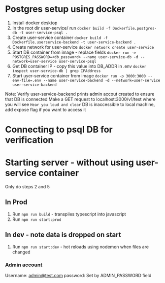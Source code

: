 # Postgres setup using docker

1. Install docker desktop
2. In the root dir user-service/ run `docker build -f Dockerfile.postgres-db -t user-service-psql .`
3. Create user-service container
   `docker build -f Dockerfile.userservice-backend -t user-service-backend .`
4. Create network for user-service 
   `docker network create user-service`
5. Start DB container from image - replace fields 
   `docker run -e POSTGRES_PASSWORD=<db_password> --name user-service-db -d --network=user-service user-service-psql`
6. Get DB container IP - copy this value into DB_ADDR in .env
   `docker inspect user-service-db | grep IPAddress`
7. Start user-service container from image
   `docker run -p 3000:3000 --env-file=.env --name user-service-backend -d --network=user-service user-service-backend`

Note: Verify user-service-backend prints admin accout created to ensure that DB is connected
Make a GET request to localhost:3000/v1/test where you will see `Hear you loud and clear`
DB is inaccessible to local machine, add expose flag if you want to access it

# Connecting to psql DB for verification

# Starting server - without using user-service container
Only do steps 2 and 5

## In Prod

1. Run `npm run build` - transpiles typescript into javascript
2. Run `npm run start:prod`

## In dev - note data is dropped on start

1. Run `npm run start:dev` - hot reloads using nodemon when files are changed

### Admin account

Username: admin@test.com
password: Set by ADMIN_PASSWORD field
